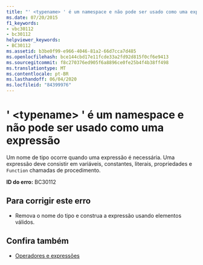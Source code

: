 ```yaml
---
title: "' <typename> ' é um namespace e não pode ser usado como uma expressão"
ms.date: 07/20/2015
f1_keywords:
- vbc30112
- bc30112
helpviewer_keywords:
- BC30112
ms.assetid: b3be0f99-e966-4046-81a2-66d7cca7d485
ms.openlocfilehash: bce144cbd17e11fcde33a2fd92d815f0cf6e9413
ms.sourcegitcommit: f8c270376ed905f6a8896ce0fe25b4f4b38ff498
ms.translationtype: MT
ms.contentlocale: pt-BR
ms.lasthandoff: 06/04/2020
ms.locfileid: "84399976"
---
```

# <a name="typename-is-a-namespace-and-cannot-be-used-as-an-expression"></a>' \<typename> ' é um namespace e não pode ser usado como uma expressão
Um nome de tipo ocorre quando uma expressão é necessária. Uma expressão deve consistir em variáveis, constantes, literais, propriedades e `Function` chamadas de procedimento.  
  
 **ID do erro:** BC30112  
  
## <a name="to-correct-this-error"></a>Para corrigir este erro  
  
- Remova o nome do tipo e construa a expressão usando elementos válidos.  
  
## <a name="see-also"></a>Confira também

- [Operadores e expressões](../programming-guide/language-features/operators-and-expressions/index.md)

